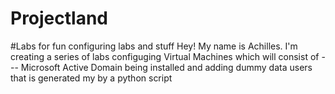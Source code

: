 # Projectland
#Labs for fun configuring labs and stuff
Hey! My name is Achilles. I'm creating a series of labs configuging Virtual Machines which will consist of 
--- Microsoft Active Domain being installed and adding dummy data users that is generated my by a python script
